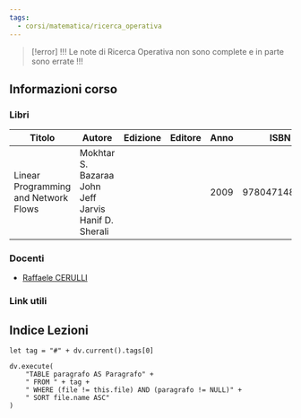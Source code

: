 ```yaml
---
tags:
  - corsi/matematica/ricerca_operativa
---
```


> [!error] !!! Le note di Ricerca Operativa non sono complete e in parte sono errate !!!

## Informazioni corso

### Libri
| Titolo                               | Autore                                                     | Edizione | Editore | Anno | ISBN          | Note |
| ------------------------------------ | ---------------------------------------------------------- | -------- | ------- | ---- | ------------- | ---- |
| Linear Programming and Network Flows | Mokhtar S. Bazaraa<br>John Jeff Jarvis<br>Hanif D. Sherali |          |         | 2009 | 9780471485995 |      |


### Docenti
- [Raffaele CERULLI](https://docenti.unisa.it/001227/home)

### Link utili


## Indice Lezioni


```dataviewjs
let tag = "#" + dv.current().tags[0]

dv.execute(
	"TABLE paragrafo AS Paragrafo" +
	" FROM " + tag +
	" WHERE (file != this.file) AND (paragrafo != NULL)" +
	" SORT file.name ASC"
)
```